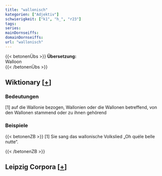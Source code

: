 ```yaml
---
title: "wallonisch"
kategorien: ["Adjektiv"]
schwierigkeit: ["k1", "h_", "r23"]
tags:
series:
mainDornseiffs:
domainDornseiffs:
url: "wallonisch"
---
```


{{< betonenÜbs >}}
**Übersetzung:**  
Walloon  
{{< /betonenÜbs >}}

## Wiktionary [[+](https://de.wiktionary.org/wiki/wallonisch)]

### Bedeutungen
[1] auf die Wallonie bezogen, Wallonien oder die Wallonen betreffend, von den Wallonen stammend oder  zu ihnen gehörend  

### Beispiele
{{< betonenZB >}}
[1] Sie sang das wallonische Volkslied „Oh quéle belle nutte“.  

{{< /betonenZB >}}

## Leipzig Corpora [[+](https://corpora.uni-leipzig.de/en/res?word=wallonisch&corpusId=deu_newscrawl-public_2018)]

